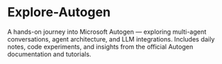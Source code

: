 # Explore-Autogen
A hands-on journey into Microsoft Autogen — exploring multi-agent conversations, agent architecture, and LLM integrations. Includes daily notes, code experiments, and insights from the official Autogen documentation and tutorials.
